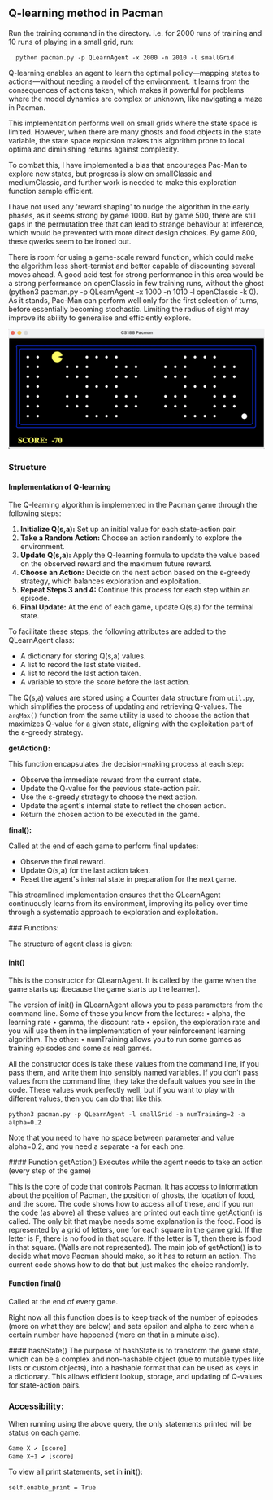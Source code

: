 ## Q-learning method in Pacman

Run the training command in the directory. i.e. for 2000 runs of training and 10 runs of playing in a small grid, run:

      python pacman.py -p QLearnAgent -x 2000 -n 2010 -l smallGrid

Q-learning enables an agent to learn the optimal policy—mapping states to actions—without needing a model of the environment. It learns from the consequences of actions taken, which makes it powerful for problems where the model dynamics are complex or unknown, like navigating a maze in Pacman.

This implementation performs well on small grids where the state space is limited. However, when there are many ghosts and food objects in the state variable, the state space explosion makes this algorithm prone to local optima and diminishing returns against complexity. 

To combat this, I have implemented a bias that encourages Pac-Man to explore new states, but progress is slow on smallClassic and mediumClassic, and further work is needed to make this exploration function sample efficient. 

I have not used any 'reward shaping' to nudge the algorithm in the early phases, as it seems strong by game 1000. But by game 500, there are still gaps in the permutation tree that can lead to strange behaviour at inference, which would be prevented with more direct design choices. By game 800, these qwerks seem to be ironed out. 

There is room for using a game-scale reward function, which could make the algorithm less short-termist and better capable of discounting several moves ahead. A good acid test for strong performance in this area would be a strong performance on openClassic in few training runs, without the ghost (python3 pacman.py -p QLearnAgent -x 1000 -n 1010 -l openClassic -k 0). As it stands, Pac-Man can perform well only for the first selection of turns, before essentially becoming stochastic. Limiting the radius of sight may improve its ability to generalise and efficiently explore. 

![alt text](image.png)

### Structure

#### Implementation of Q-learning

The Q-learning algorithm is implemented in the Pacman game through the following steps:

1. **Initialize Q(s,a):** Set up an initial value for each state-action pair.
2. **Take a Random Action:** Choose an action randomly to explore the environment.
3. **Update Q(s,a):** Apply the Q-learning formula to update the value based on the observed reward and the maximum future reward.
4. **Choose an Action:** Decide on the next action based on the ε-greedy strategy, which balances exploration and exploitation.
5. **Repeat Steps 3 and 4:** Continue this process for each step within an episode.
6. **Final Update:** At the end of each game, update Q(s,a) for the terminal state.

To facilitate these steps, the following attributes are added to the QLearnAgent class:

- A dictionary for storing Q(s,a) values.
- A list to record the last state visited.
- A list to record the last action taken.
- A variable to store the score before the last action.

The Q(s,a) values are stored using a Counter data structure from `util.py`, which simplifies the process of updating and retrieving Q-values. The `argMax()` function from the same utility is used to choose the action that maximizes Q-value for a given state, aligning with the exploitation part of the ε-greedy strategy.

**getAction():**

This function encapsulates the decision-making process at each step:

- Observe the immediate reward from the current state.
- Update the Q-value for the previous state-action pair.
- Use the ε-greedy strategy to choose the next action.
- Update the agent's internal state to reflect the chosen action.
- Return the chosen action to be executed in the game.

**final():**

Called at the end of each game to perform final updates:

- Observe the final reward.
- Update Q(s,a) for the last action taken.
- Reset the agent's internal state in preparation for the next game.

This streamlined implementation ensures that the QLearnAgent continuously learns from its environment, improving its policy over time through a systematic approach to exploration and exploitation.

### Functions:

The structure of agent class is given: 

#### init() 
This is the constructor for QLearnAgent. It is called by the game when the game starts up (because the game starts up the learner).

The version of init() in QLearnAgent allows you to pass parameters from the command
line. Some of these you know from the lectures:
• alpha, the learning rate
• gamma, the discount rate
• epsilon, the exploration rate
and you will use them in the implementation of your reinforcement learning algorithm. The
other:
• numTraining
allows you to run some games as training episodes and some as real games.

All the constructor does is take these values from the command line, if you pass them, and write them into sensibly named variables. If you don’t pass values from the command line, they take the default values you see in the code. These values work perfectly well, but if you want to play with different values, then you can do that like this:

    python3 pacman.py -p QLearnAgent -l smallGrid -a numTraining=2 -a alpha=0.2

Note that you need to have no space between parameter and value alpha=0.2, and you need a separate -a for each one.

#### Function getAction() 
Executes while the agent needs to take an action (every step of the game)

This is the core of code that controls Pacman. It has access to information about the position of Pacman, the position of ghosts, the location of food, and the score. 
The code shows how to access all of these, and if you run the code (as above) all these values are printed out each time getAction() is called.
The only bit that maybe needs some explanation is the food. Food is represented by a grid of letters, one for each square in the game grid. 
If the letter is F, there is no food in that square. 
If the letter is T, then there is food in that square. (Walls are not represented).
The main job of getAction() is to decide what move Pacman should make, so it has to return an action. 
The current code shows how to do that but just makes the choice randomly.

#### Function final() 
Called at the end of every game.

Right now all this function does is to keep track of the number of episodes (more on what they are below) and sets epsilon and alpha to zero when a certain number have happened (more on that in a minute also).

#### hashState()
The purpose of hashState is to transform the game state, which can be a complex and non-hashable object (due to mutable types like lists or custom objects), into a hashable format that can be used as keys in a dictionary. This allows efficient lookup, storage, and updating of Q-values for state-action pairs. 

### Accessibility:

When running using the above query, the only statements printed will be status on each game:

    Game X ✔ [score]
    Game X+1 ✔ [score]

To view all print statements, set in __init__():

    self.enable_print = True
